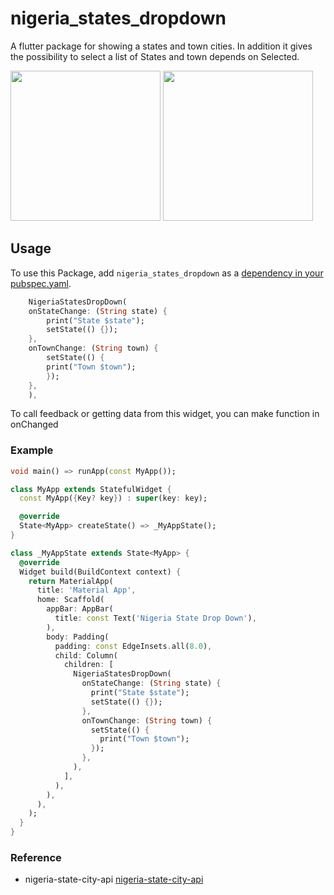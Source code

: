 # nigeria_states_dropdown
A flutter package for showing a states and town cities. In addition it gives the possibility to select a list of States and town depends on Selected.

<img src="https://bensonarafat.com/packages/Screenshot_1663435379.png" width="240"/>

<img src="https://bensonarafat.com/packages/Screenshot_1663435379.png" width="240"/>

## Usage

To use this Package, add `nigeria_states_dropdown` as a [dependency in your pubspec.yaml](https://flutter.io/platform-plugins/).



```dart
    NigeriaStatesDropDown(
    onStateChange: (String state) {
        print("State $state");
        setState(() {});
    },
    onTownChange: (String town) {
        setState(() {
        print("Town $town");
        });
    },
    ),
```

To call feedback or getting data from this widget, you can make function in onChanged

### Example


```dart
void main() => runApp(const MyApp());

class MyApp extends StatefulWidget {
  const MyApp({Key? key}) : super(key: key);

  @override
  State<MyApp> createState() => _MyAppState();
}

class _MyAppState extends State<MyApp> {
  @override
  Widget build(BuildContext context) {
    return MaterialApp(
      title: 'Material App',
      home: Scaffold(
        appBar: AppBar(
          title: const Text('Nigeria State Drop Down'),
        ),
        body: Padding(
          padding: const EdgeInsets.all(8.0),
          child: Column(
            children: [
              NigeriaStatesDropDown(
                onStateChange: (String state) {
                  print("State $state");
                  setState(() {});
                },
                onTownChange: (String town) {
                  setState(() {
                    print("Town $town");
                  });
                },
              ),
            ],
          ),
        ),
      ),
    );
  }
}

```

### Reference

- nigeria-state-city-api [
nigeria-state-city-api](https://github.com/realArafatBen/nigeria-state-city-api)
